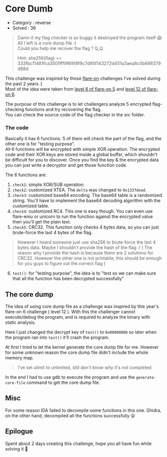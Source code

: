 # Core Dumb  
* Category : reverse  
* Solved : 36  
> Damn it my flag checker is so buggy it destroyed the program itself 😱  
> All I left is a core dump file :(  
> Could you help me recover the flag ? Q_Q
> 
> Hint: sha256(flag) == 333fbc11481fca3501fff9f69f8f9c7d95f143272d451a3aea8c0b898379d88d  


This challenge was inspired by those [flare-on](http://flare-on.com/) challenges I've solved during the past 2 years :)  
Most of the idea were taken from [level 6 of flare-on 5](https://bruce30262.github.io/flare-on-challenge-2018-write-up/#level-6) and [level 12 of flare-on 6](https://bruce30262.github.io/flare-on-challenge-2019-write-up/#level-12).  
  
The purpose of this challenge is to let challengers analyze 5 encrypted flag-checking functions and try recovering the flag.  
You can check the source code of the flag checker in the src folder.  


### The code
Basically it has 6 functions. 5 of them will check the part of the flag, and the other one is for "testing purpose".  
All 6 functions will be encrypted with simple XOR operation. The encrypted code and their XOR keys are stored inside a global buffer, which shouldn't be difficult for you to discover. Once you find the key & the encrypted data you can just write a decryptor and get those function code.
  
The 6 functions are:  
1. `check1`: simple XOR/SUB operation.  
2. `check2`: customized XTEA. The `delta` was changed to `0x1337dead`.  
3. `check3`: customized base64 encoding. The base64 table is a randomized string. You'll have to implement the base64 decoding algorithm with the customized table.  
4. `check4`: customized RC4. This one is easy though. You can even use flare-emu or unicorn to run the function against the encrypted value then you'll get the plain text.  
5. `check5`: CRC32. This function only checks 4 bytes data, so you can just brute-force the last 4 bytes of the flag.  
> However I heard someone just use sha256 to brute-force the last 4 bytes data. Maybe I shouldn't provide the hash of the flag :/ ( The reason why I provide the hash is because there are 2 solutions for CRC32. However the other one is not printable, this should be enough for you guys to figure out the correct flag )  
6. `test()`: for "testing purpose", the idea is to "test so we can make sure that all the function has been decrypted successfully"  

## The core dump  
The idea of using core dump file as a challenge was inspired by this year's flare-on 6 challenge ( level 12 ). With this the challenger cannot execute/debug the program, and is required to analyze the binary with static analysis.


Here I just changed the decrypt key of `test()` to `0x00000000` so later when the program ran into `test()` it'll crash the program.  

At first I tried to let the kernel generate the core dump file for me. However for some unknown reason the core dump file didn't include the whole memory map.  
> I've set ulimit to unlimited, still don't know why it's not completed  

In the end I had to use gdb to execute the program and use the `generate-core-file` command to get the core dump file.  

## Misc  
For some reason IDA failed to decompile some functions in this one. Ghidra, on the other hand, decompiled all the functions successfully 😮  

## Epilogue  
Spent about 2 days creating this challenge, hope you all have fun while solving it 🙂



